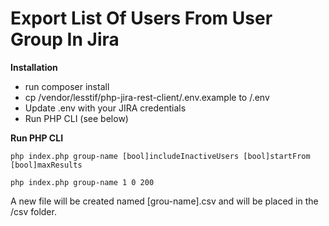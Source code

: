 # Export List Of Users From User Group In Jira

**Installation**
* run composer install
* cp /vendor/lesstif/php-jira-rest-client/.env.example to /.env
* Update .env with your JIRA credentials
* Run PHP CLI (see below)

**Run PHP CLI**
```
php index.php group-name [bool]includeInactiveUsers [bool]startFrom [bool]maxResults
```

```
php index.php group-name 1 0 200
```

A new file will be created named [grou-name].csv and will be placed in the /csv folder.